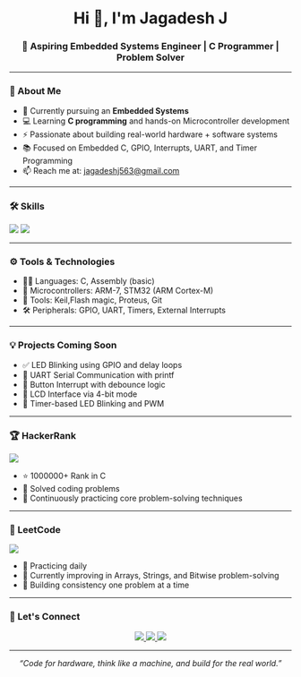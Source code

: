 <!-- Banner Image -->
<p align="center">
<h1 align="center">Hi 👋, I'm Jagadesh J</h1>
<h3 align="center">🎯 Aspiring Embedded Systems Engineer | C Programmer | Problem Solver</h3>

---

### 🧠 About Me

- 🔭 Currently pursuing an **Embedded Systems**
- 💻 Learning **C programming** and hands-on Microcontroller development
- ⚡ Passionate about building real-world hardware + software systems
- 📚 Focused on Embedded C, GPIO, Interrupts, UART, and Timer Programming
- 📫 Reach me at: [jagadeshj563@gmail.com](mailto:jagadeshj563@gmail.com)

---

### 🛠️ Skills

<p align="left">
  <img src="https://img.shields.io/badge/C%20Language-00599C?style=for-the-badge&logo=c&logoColor=white" />
  <img src="https://img.shields.io/badge/Embedded%20Systems-blue?style=for-the-badge" />
</p>

---

### ⚙️ Tools & Technologies

- 👨‍💻 Languages: C, Assembly (basic)
- 🔌 Microcontrollers: ARM-7, STM32 (ARM Cortex-M)
- 🔧 Tools: Keil,Flash magic, Proteus, Git
- 🛠️ Peripherals: GPIO, UART, Timers, External Interrupts

---

### 💡 Projects Coming Soon

- ✅ LED Blinking using GPIO and delay loops
- 🔄 UART Serial Communication with printf
- 🔄 Button Interrupt with debounce logic
- 🔄 LCD Interface via 4-bit mode
- 🔄 Timer-based LED Blinking and PWM

---

### 🏆 HackerRank

<p align="left">
  <a href="https://www.hackerrank.com/jagadeshj563" target="_blank">
    <img src="https://img.shields.io/badge/HackerRank-2EC866?style=for-the-badge&logo=HackerRank&logoColor=white" />
  </a>
</p>

- ⭐ 1000000+ Rank in C
- 🧠 Solved coding problems
- 🔁 Continuously practicing core problem-solving techniques

---

### 📘 LeetCode

<p align="left">
  <a href="https://leetcode.com/17-Jagadesh/" target="_blank">
    <img src="https://img.shields.io/badge/LeetCode-FFA116?style=for-the-badge&logo=LeetCode&logoColor=black" />
  </a>
</p>


- 🧠 Practicing daily
- 📘 Currently improving in Arrays, Strings, and Bitwise problem-solving
- 🏁 Building consistency one problem at a time

---


### 🔗 Let's Connect

<p align="center">
  <a href="https://www.linkedin.com/in/jagadesh-j-a6a049315/" target="_blank">
    <img src="https://img.shields.io/badge/LinkedIn-0A66C2?style=for-the-badge&logo=linkedin&logoColor=white" />
  </a>
  <a href="https://www.hackerrank.com/jagadeshj563" target="_blank">
    <img src="https://img.shields.io/badge/HackerRank-2EC866?style=for-the-badge&logo=HackerRank&logoColor=white" />
  </a>
  <a href="https://leetcode.com/17-Jagadesh/" target="_blank">
    <img src="https://img.shields.io/badge/LeetCode-FFA116?style=for-the-badge&logo=LeetCode&logoColor=black" />
  </a>
</p>

---

<p align="center"><i>“Code for hardware, think like a machine, and build for the real world.”</i></p>
